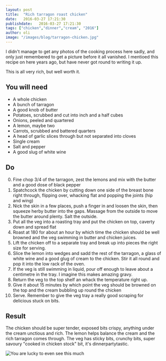 ```yaml
---
layout: post
title:  "Rich tarragon roast chicken"
date:   2016-03-27 17:21:30
publishdate:   2016-03-27 17:21:30
tags: ["chicken","dinner","cream", "2016"]
author: oli
image: "/images/blog/tarragon-chicken.jpg"
---
```


I didn't manage to get any photos of the cooking process here sadly, and only just remembered to get a picture before it all vanished. I mentioed this recipe on here years ago, but have never got round to writing it up.

This is all very rich, but well worth it.

## You will need


* A whole chicken
* A bunch of tarragon
* A good knob of butter
* Potatoes, scrubbed and cut into inch and a half cubes
* Onions, peeled and quartered
* A lemon, maybe two
* Carrots, scrubbed and battered quarters
* A head of garlic slices through but not separated into cloves
* Single cream
* Salt and pepper
* A good slug of white wine


## Do

0. Fine chop 3/4 of the tarragon, zest the lemons and mix with the butter and a good dose of black pepper
1. Spatchcock the chicken by cutting down one side of the breast bone right through, flipping over, whacking flat and popping the joints (hip and wing)
2. Nick the skin in a few places, push a finger in and loosen the skin, then squeeze herby butter into the gaps.  Massage from the outside to move the butter around plenty. Salt the outside.
3. Put all the veg into a roasting tray and put the chicken on top, caverty down and spread flat
4. Roast at 180 for about an hour by which time the chicken should be well browned and the veg swimming in butter and chicken juices.
5. Lift the chicken off to a separate tray and break up into pieces the right size for serving.  
6. Slice the lemon into wedges and sadd the rest of the tarragon, a glass of white wine and a good glug of cream to the chicken.  Stir it all round and pop it into the low rack of the oven.
7. If the veg is still swimming in liquid, pour off enough to leave about a centimetre in the tray.  I imagine this makes amazing gravy.
8. Return the veg to the top shelf an whack the temperature right up.
9. Give it about 15 minutes by which point the veg should be browned on the top and the cream bubbling up round the chicken
10. Serve.  Remember to give the veg tray a really good scraping for delicious stuck on bits.


## Result

The chicken should be super tender, exposed bits crispy, anything under the cream unctious and rich.  The lemon helps balance the cream and the rich tarragon comes through.  The veg has sticky bits, crunchy bits, super savoury "cooked in chicken stock" bit, it's dinnerpartytastic.


![You are lucky to even see this much](/images/blog/tarragon-chicken.jpg)

